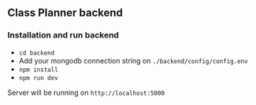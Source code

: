 ## Class Planner backend

### Installation and run backend

- `cd backend`
- Add your mongodb connection string on `./backend/config/config.env` 
- `npm install`
- `npm run dev`
 
 Server will be running on `http://localhost:5000`